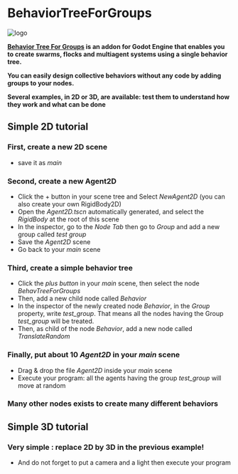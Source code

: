 # BehaviorTreeForGroups
![logo](addons/behavior_tree_for_groups/icon.png)

**[Behavior Tree For Groups](https://virtulab.univ-brest.fr) is an addon for Godot Engine that enables you to create swarms, flocks and multiagent systems using a single behavior tree.**

**You can easily design collective behaviors without any code by adding groups to your nodes.**

**Several examples, in 2D or 3D, are available: test them to understand how they work and what can be done**

## Simple 2D tutorial
### First, create a new 2D scene
* save it as *main*
### Second, create a new Agent2D
* Click the + button in your scene tree and Select *NewAgent2D* (you can also create your own RigidBody2D)
* Open the *Agent2D.tscn* automatically generated, and select the *RigidBody* at the root of this scene
* In the inspector, go to the *Node Tab* then go to *Group* and add a new group called *test group*
* Save the *Agent2D* scene
* Go back to your *main* scene
### Third, create a simple behavior tree
* Click the *plus button* in your *main* scene, then select the node *BehavTreeForGroups*
* Then, add a new child node called *Behavior*
* In the inspector of the newly created node *Behavior*, in the *Group* property, write *test_group*. That means all the nodes having the Group *test_group* will be treated. 
* Then, as child of the node *Behavior*, add a new node called *TranslateRandom*
### Finally, put about 10 *Agent2D* in your *main* scene
* Drag & drop the file *Agent2D* inside your *main* scene
* Execute your program: all the agents having the group *test_group* will move at random
### Many other nodes exists to create many different behaviors

## Simple 3D tutorial
### Very simple : replace 2D by 3D in the previous example!
* And do not forget to put a camera and a light then execute your program
